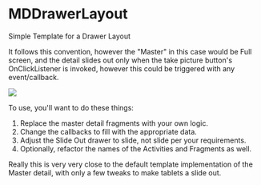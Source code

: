 # MDDrawerLayout
Simple Template for a Drawer Layout

It follows this convention, however the "Master" in this case would be Full screen, and the detail slides out only when
the take picture button's OnClickListener is invoked, however this could be triggered with any event/callback.

![](http://developer.android.com/images/fundamentals/fragments.png)

To use, you'll want to do these things:

1.  Replace the master detail fragments with your own logic.
2.  Change the callbacks to fill with the appropriate data.
3.  Adjust the Slide Out drawer to slide, not slide per your requirements.
4.  Optionally, refactor the names of the Activities and Fragments as well.

Really this is very very close to the default template implementation of the Master detail, with only a few tweaks to make 
tablets a slide out.
